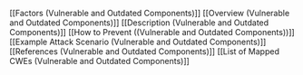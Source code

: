 [[Factors (Vulnerable and Outdated Components)]]
[[Overview (Vulnerable and Outdated Components)]]
[[Description (Vulnerable and Outdated Components)]]
[[How to Prevent ((Vulnerable and Outdated Components))]]
[[Example Attack Scenario (Vulnerable and Outdated Components)]]
[[References (Vulnerable and Outdated Components)]]
[[List of Mapped CWEs (Vulnerable and Outdated Components)]]
